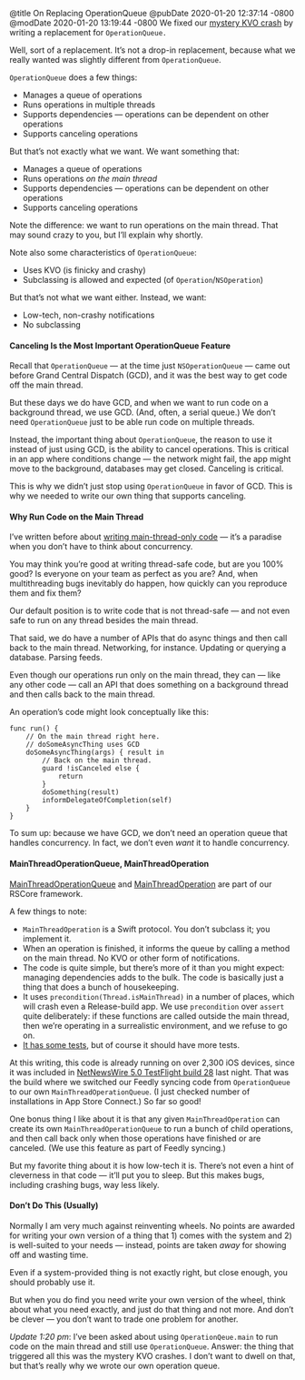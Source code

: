 @title On Replacing OperationQueue
@pubDate 2020-01-20 12:37:14 -0800
@modDate 2020-01-20 13:19:44 -0800
We fixed our [mystery KVO crash](https://inessential.com/2019/12/30/kvo_my_enemy) by writing a replacement for `OperationQueue.`

Well, sort of a replacement. It’s not a drop-in replacement, because what we really wanted was slightly different from `OperationQueue`.

`OperationQueue` does a few things:

* Manages a queue of operations
* Runs operations in multiple threads
* Supports dependencies — operations can be dependent on other operations
* Supports canceling operations

But that’s not exactly what we want. We want something that:

* Manages a queue of operations
* Runs operations *on the main thread*
* Supports dependencies — operations can be dependent on other operations
* Supports canceling operations

Note the difference: we want to run operations on the main thread. That may sound crazy to you, but I’ll explain why shortly.

Note also some characteristics of `OperationQueue`:

* Uses KVO (is finicky and crashy)
* Subclassing is allowed and expected (of `Operation`/`NSOperation`)

But that’s not what we want either. Instead, we want:

* Low-tech, non-crashy notifications
* No subclassing

#### Canceling Is the Most Important OperationQueue Feature

Recall that `OperationQueue` — at the time just `NSOperationQueue` — came out before Grand Central Dispatch (GCD), and it was the best way to get code off the main thread.

But these days we do have GCD, and when we want to run code on a background thread, we use GCD. (And, often, a serial queue.) We don’t need `OperationQueue` just to be able run code on multiple threads.

Instead, the important thing about `OperationQueue`, the reason to use it instead of just using GCD, is the ability to cancel operations. This is critical in an app where conditions change — the network might fail, the app might move to the background, databases may get closed. Canceling is critical.

This is why we didn’t just stop using `OperationQueue` in favor of GCD. This is why we needed to write our own thing that supports canceling.

#### Why Run Code on the Main Thread

I’ve written before about [writing main-thread-only code](https://inessential.com/2015/05/22/how_not_to_crash_4_threading) — it’s a paradise when you don’t have to think about concurrency.

You may think you’re good at writing thread-safe code, but are you 100% good? Is everyone on your team as perfect as you are? And, when multithreading bugs inevitably do happen, how quickly can you reproduce them and fix them?

Our default position is to write code that is not thread-safe — and not even safe to run on any thread besides the main thread.

That said, we do have a number of APIs that do async things and then call back to the main thread. Networking, for instance. Updating or querying a database. Parsing feeds.

Even though our operations run only on the main thread, they can — like any other code — call an API that does something on a background thread and then calls back to the main thread.

An operation’s code might look conceptually like this:

	func run() {
		// On the main thread right here.
		// doSomeAsyncThing uses GCD
		doSomeAsyncThing(args) { result in
			// Back on the main thread.
			guard !isCanceled else {
				return
			}
			doSomething(result)
			informDelegateOfCompletion(self)
		}
	}

To sum up: because we have GCD, we don’t need an operation queue that handles concurrency. In fact, we don’t even *want* it to handle concurrency.

#### MainThreadOperationQueue, MainThreadOperation

[MainThreadOperationQueue](https://github.com/Ranchero-Software/RSCore/blob/master/RSCore/MainThreadOperationQueue.swift) and [MainThreadOperation](https://github.com/Ranchero-Software/RSCore/blob/master/RSCore/MainThreadOperation.swift) are part of our RSCore framework.

A few things to note:

* `MainThreadOperation` is a Swift protocol. You don’t subclass it; you implement it.
* When an operation is finished, it informs the queue by calling a method on the main thread. No KVO or other form of notifications.
* The code is quite simple, but there’s more of it than you might expect: managing dependencies adds to the bulk. The code is basically just a thing that does a bunch of housekeeping.
* It uses `precondition(Thread.isMainThread)` in a number of places, which will crash even a Release-build app. We use `precondition` over `assert` quite deliberately: if these functions are called outside the main thread, then we’re operating in a surrealistic environment, and we refuse to go on.
* [It has some tests](https://github.com/Ranchero-Software/RSCore/blob/master/RSCoreTests/MainThreadOperationTests.swift), but of course it should have more tests.

At this writing, this code is already running on over 2,300 iOS devices, since it was included in [NetNewsWire 5.0 TestFlight build 28](https://nnw.ranchero.com/2020/01/19/netnewswire-for-ios.html) last night. That was the build where we switched our Feedly syncing code from `OperationQueue` to our own `MainThreadOperationQueue`. (I just checked number of installations in App Store Connect.) So far so good!

One bonus thing I like about it is that any given `MainThreadOperation` can create its own `MainThreadOperationQueue` to run a bunch of child operations, and then call back only when those operations have finished or are canceled. (We use this feature as part of Feedly syncing.)

But my favorite thing about it is how low-tech it is. There’s not even a hint of cleverness in that code — it’ll put you to sleep. But this makes bugs, including crashing bugs, way less likely.

#### Don’t Do This (Usually)

Normally I am very much against reinventing wheels. No points are awarded for writing your own version of a thing that 1) comes with the system and 2) is well-suited to your needs — instead, points are taken *away* for showing off and wasting time.

Even if a system-provided thing is not exactly right, but close enough, you should probably use it.

But when you do find you need write your own version of the wheel, think about what you need exactly, and just do that thing and not more. And don’t be clever — you don’t want to trade one problem for another.

*Update 1:20 pm*: I’ve been asked about using `OperationQeue.main` to run code on the main thread and still use `OperationQueue`. Answer: the thing that triggered all this was the mystery KVO crashes. I don’t want to dwell on that, but that’s really why we wrote our own operation queue.
